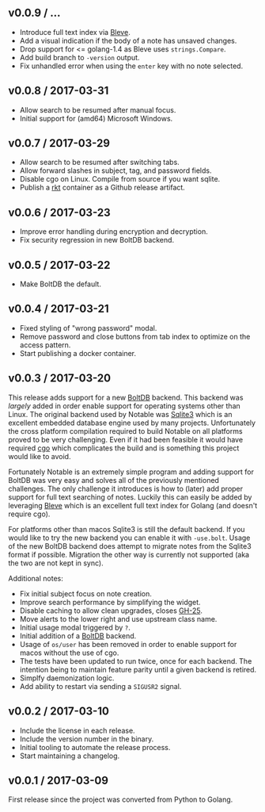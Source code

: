 ## v0.0.9 / ...

* Introduce full text index via [Bleve](http://www.blevesearch.com/).
* Add a visual indication if the body of a note has unsaved changes.
* Drop support for <= golang-1.4 as Bleve uses `strings.Compare`.
* Add build branch to `-version` output.
* Fix unhandled error when using the `enter` key with no note selected.

## v0.0.8 / 2017-03-31

* Allow search to be resumed after manual focus.
* Initial support for (amd64) Microsoft Windows.

## v0.0.7 / 2017-03-29

* Allow search to be resumed after switching tabs.
* Allow forward slashes in subject, tag, and password fields.
* Disable cgo on Linux. Compile from source if you want sqlite.
* Publish a [rkt](https://coreos.com/rkt/) container as a Github release artifact.

## v0.0.6 / 2017-03-23

* Improve error handling during encryption and decryption.
* Fix security regression in new BoltDB backend.

## v0.0.5 / 2017-03-22

* Make BoltDB the default.

## v0.0.4 / 2017-03-21

* Fixed styling of "wrong password" modal.
* Remove password and close buttons from tab index to optimize on the access pattern.
* Start publishing a docker container.

## v0.0.3 / 2017-03-20

This release adds support for a new
[BoltDB](https://github.com/boltdb/bolt) backend.  This backend was
*largely* added in order enable support for operating systems other
than Linux. The original backend used by Notable was
[Sqlite3](https://www.sqlite.org/) which is an excellent embedded
database engine used by many projects. Unfortunately the cross
platform compilation required to build Notable on all platforms proved
to be very challenging. Even if it had been feasible it would have
required [cgo](https://golang.org/cmd/cgo/) which complicates the
build and is something this project would like to avoid.

Fortunately Notable is an extremely simple program and adding support
for BoltDB was very easy and solves all of the previously mentioned
challenges. The only challenge it introduces is how to (later) add
proper support for full text searching of notes. Luckily this can
easily be added by leveraging [Bleve](http://www.blevesearch.com/)
which is an excellent full text index for Golang (and doesn't require
cgo).

For platforms other than macos Sqlite3 is still the default backend.
If you would like to try the new backend you can enable it with
`-use.bolt`. Usage of the new BoltDB backend does attempt to migrate
notes from the Sqlite3 format if possible. Migration the other way is
currently not supported (aka the two are not kept in sync).

Additional notes:

* Fix initial subject focus on note creation.
* Improve search performance by simplifying the widget.
* Disable caching to allow clean upgrades, closes [GH-25](https://github.com/jmcfarlane/notable/issues/25).
* Move alerts to the lower right and use upstream class name.
* Initial usage modal triggered by `?`.
* Initial addition of a [BoltDB](https://github.com/boltdb/bolt) backend.
* Usage of `os/user` has been removed in order to enable support for
  macos without the use of cgo.
* The tests have been updated to run twice, once for each backend. The
  intention being to maintain feature parity until a given backend is
  retired.
* Simplfy daemonization logic.
* Add ability to restart via sending a `SIGUSR2` signal.


## v0.0.2 / 2017-03-10

* Include the license in each release.
* Include the version number in the binary.
* Initial tooling to automate the release process.
* Start maintaining a changelog.

## v0.0.1 / 2017-03-09

First release since the project was converted from Python to Golang.
